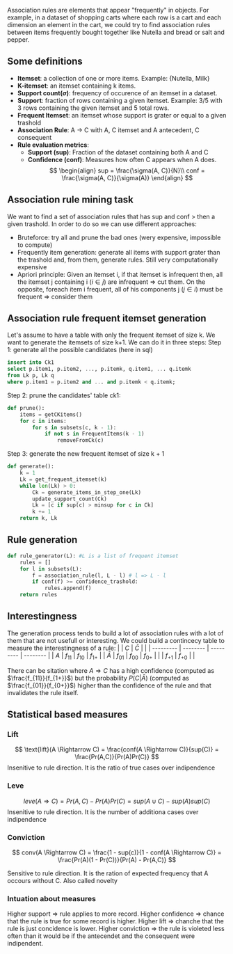 Association rules are elements that appear "frequently" in objects. For example, in a dataset of shopping carts where each row is a cart and each dimension an element in the cart, we could try to find association rules between items frequently bought together like Nutella and bread or salt and pepper.

## Some definitions

- __Itemset__: a collection of one or more items. Example: {Nutella, Milk}
- __K-itemset__: an itemset containing k items.
- __Support count$(\sigma)$__: frequency of occurence of an itemset in a dataset.
- __Support__: fraction of rows containing a given itemset. Example: 3/5 with 3 rows containing the given itemset and 5 total rows.
- __Frequent Itemset__: an itemset whose support is grater or equal to a given trashold
- __Association Rule__: A -> C with A, C itemset and A antecedent, C consequent
- __Rule evaluation metrics__:
	- __Support (sup)__: Fraction of the dataset containing both A and C
	- __Confidence (conf)__: Measures how often C appears when A does.
$$
\begin{align}
sup = \frac{\sigma(A, C)}{N}\\
conf = \frac{\sigma(A, C)}{\sigma(A)}
\end{align}
$$

## Association rule mining task

We want to find a set of association rules that has sup and conf > then a given trashold. In order to do so we can use different approaches:
- Bruteforce: try all and prune the bad ones (wery expensive, impossible to compute)
- Frequently item generation: generate all items with support grater than the trashold and, from them, generate rules. Still very computationally expensive
- Apriori principle: Given an itemset i, if that itemset is infrequent then, all the itemset j containing i ($i \in j$) are infrequent => cut them. On the opposite, foreach item i frequent, all of his components j ($j \in i$) must be frequent => consider them


## Association rule frequent itemset generation

Let's assume to have a table with only the frequent itemset of size k. We want to generate the itemsets of size k+1. We can do it in three steps:
Step 1: generate all the possible candidates (here in sql)
```sql 
insert into Ck1
select p.item1, p.item2, ..., p.itemk, q.item1, ... q.itemk
from Lk p, Lk q
where p.item1 = p.item2 and ... and p.itemk < q.itemk;
```

Step 2: prune the candidates' table ck1:
```python
def prune():
	items = getCKitems()
	for c in items:
		for s in subsets(c, k - 1):
			if not s in FrequentItems(k - 1)
				removeFromCk(c)
```

Step 3: generate the new frequent itemset of size k + 1
```python
def generate():
	k = 1
	Lk = get_frequent_itemset(k)
	while len(Lk) > 0:
		Ck = generate_items_in_step_one(Lk)
		update_support_count(Ck)
		Lk = [c if sup(c) > minsup for c in Ck]
		k += 1
	return k, Lk
```



## Rule generation

```python
def rule_generator(L): #L is a list of frequent itemset
	rules = []
	for l in subsets(L):
		f = association_rule(l, L - l) # l => L - l 
		if conf(f) >= confidence_trashold:
			rules.append(f)
	return rules
```

## Interestingness

The generation process tends to build a lot of association rules with a lot of them that are not usefull or interesting. We could build a contincecy table to measure the interestingness of a rule:
|           | $C$      | $\bar{C}$ |          |
| --------- | -------- | --------- | -------- |
| $A$       | $f_{11}$ | $f_{10}$  | $f_{1+}$ |
| $\bar{A}$ | $f_{01}$ | $f_{00}$  | $f_{0+}$ |
|           | $f_{+1}$ | $f_{+0}$          |          |

There can be sitation where $A \Rightarrow C$ has a high confidence (computed as $\frac{f_{11}}{f_{1+}}$) but the probability $P(C|\bar{A})$ (computed as $\frac{f_{01}}{f_{0+}}$) higher than the confidence of the rule and that invalidates the rule itself.



## Statistical based measures

### Lift

$$
\text{lift}(A \Rightarrow C) = \frac{conf(A \Rightarrow C)}{sup(C)} = \frac{Pr(A,C)}{Pr(A)Pr(C)}
$$
Insenitive to rule direction. It is the ratio of true cases over indipendence

### Leve

$$
leve(A \Rightarrow C) = Pr(A,C) - Pr(A)Pr(C) = sup(A \cup C) - sup(A)sup(C)
$$
Insenitive to rule direction. It is the number of additiona cases over indipendence


### Conviction

$$
conv(A \Rightarrow C) = \frac{1 - sup(c)}{1 - conf(A \Rightarrow C)} = \frac{Pr(A)(1 - Pr(C))}{Pr(A) - Pr(A,C)}
$$

Sensitive to rule direction. It is the ration of expected frequency that A occours without C. Also called novelty


### Intuation about measures

Higher support => rule applies to more record.
Higher confidence => chance that the rule is true for some record is higher.
Higher lift => chanche that the rule is just concidence is lower.
Higher conviction => the rule is violeted less often than it would be if the antecendet and the consequent were indipendent.